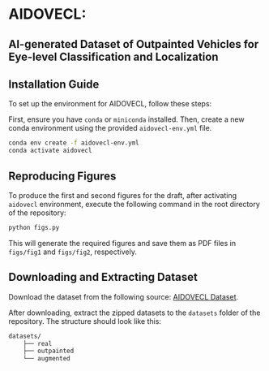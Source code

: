 # AIDOVECL:
## AI-generated Dataset of Outpainted Vehicles for Eye-level Classification and Localization

## Installation Guide

To set up the environment for AIDOVECL, follow these steps:

First, ensure you have `conda` or `miniconda` installed. Then, create a new conda environment using the provided `aidovecl-env.yml` file.

```bash
conda env create -f aidovecl-env.yml
conda activate aidovecl
```

## Reproducing Figures

To produce the first and second figures for the draft, after activating `aidovecl` environment, execute the following command in the root directory of the repository:

```bash
python figs.py
```
This will generate the required figures and save them as PDF files in `figs/fig1` and `figs/fig2`, respectively.

## Downloading and Extracting Dataset

Download the dataset from the following source: [AIDOVECL Dataset](https://huggingface.co/datasets/amir-kazemi/aidovecl/tree/main).

After downloading, extract the zipped datasets to the `datasets` folder of the repository. The structure should look like this:
```bash
datasets/
    ├── real
    ├── outpainted
    └── augmented
```
